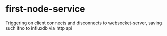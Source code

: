 # first-node-service
Triggering on client connects and disconnects to websocket-server, saving such ifno to influxdb via http api
